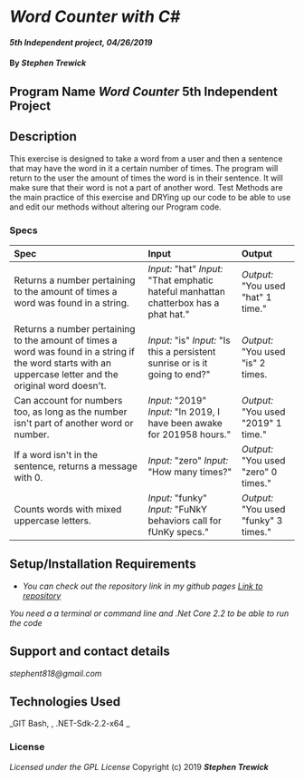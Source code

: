 # _Word Counter with C#_

#### _5th Independent project, 04/26/2019_

#### By _**Stephen Trewick**_

## Program Name _Word Counter_ 5th Independent Project

## Description

This exercise is designed to take a word from a user and then a sentence that may have the word in it a certain number of times. The program will return to the user the amount of times the word is in their sentence. It will make sure that their word is not a part of another word. Test Methods are the main practice of this exercise and DRYing up our code to be able to use and edit our methods without altering our Program code.

### Specs

| Spec | Input | Output |
| :-----------------    | :------------------ | :-------------- |
| Returns a number pertaining to the amount of times a word was found in a string. | _Input:_ "hat" _Input:_ "That emphatic hateful manhattan chatterbox has a phat hat." | _Output:_ "You used "hat" 1 time."  |
| Returns a number pertaining to the amount of times a word was found in a string if the word starts with an uppercase letter and the original word doesn't. | _Input:_ "is" _Input:_ "Is this a persistent sunrise or is it going to end?" | _Output:_ "You used "is" 2 times. |
| Can account for numbers too, as long as the number isn't part of another word or number. | _Input:_ "2019" _Input:_ "In 2019, I have been awake for 201958 hours." | _Output:_ "You used "2019" 1 time." |
| If a word isn't in the sentence, returns a message with 0. | _Input:_ "zero" _Input:_ "How many times?" | _Output:_ "You used "zero" 0 times." |
| Counts words with mixed uppercase letters. | _Input:_ "funky" _Input:_ "FuNkY behaviors call for fUnKy specs." | _Output:_ "You used "funky" 3 times." | | Spaces or blank strings aren't taken into account of. | _Input:_ " " _Input:_ "I can't see you." | _Output:_ "Please enter a word with substance." |

## Setup/Installation Requirements

* _You can check out the repository link in my github pages [Link to repository](https://github.com/step818/)_

_You need a a terminal or command line and .Net Core 2.2 to be able to run the code_


## Support and contact details

_stephent818@gmail.com_

## Technologies Used

_GIT Bash, , .NET-Sdk-2.2-x64 _

### License
*Licensed under the GPL License*
Copyright (c) 2019 **_Stephen Trewick_**
